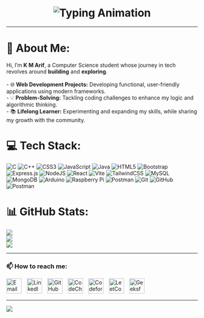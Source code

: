 <h1 align="center">
  <img src="https://readme-typing-svg.herokuapp.com?size=30&duration=4000&lines=Hi%2C+I'm+Arif" alt="Typing Animation" />
</h1>

---

# 💫 About Me:
Hi, I’m **K M Arif**, a Computer Science student whose journey in tech revolves around **building** and **exploring**.<br><br>- 🌐 **Web Development Projects:** Developing functional, user-friendly applications using modern frameworks.  <br>- 💡 **Problem-Solving:** Tackling coding challenges to enhance my logic and algorithmic thinking.  <br>- 📚 **Lifelong Learner:** Experimenting and expanding my skills, while sharing my growth with the community. 

# 💻 Tech Stack:
![C](https://img.shields.io/badge/c-%2300599C.svg?style=for-the-badge&logo=c&logoColor=white) ![C++](https://img.shields.io/badge/c++-%2300599C.svg?style=for-the-badge&logo=c%2B%2B&logoColor=white) ![CSS3](https://img.shields.io/badge/css3-%231572B6.svg?style=for-the-badge&logo=css3&logoColor=white) ![JavaScript](https://img.shields.io/badge/javascript-%23323330.svg?style=for-the-badge&logo=javascript&logoColor=%23F7DF1E) ![Java](https://img.shields.io/badge/java-%23ED8B00.svg?style=for-the-badge&logo=openjdk&logoColor=white) ![HTML5](https://img.shields.io/badge/html5-%23E34F26.svg?style=for-the-badge&logo=html5&logoColor=white) ![Bootstrap](https://img.shields.io/badge/bootstrap-%238511FA.svg?style=for-the-badge&logo=bootstrap&logoColor=white) ![Express.js](https://img.shields.io/badge/express.js-%23404d59.svg?style=for-the-badge&logo=express&logoColor=%2361DAFB) ![NodeJS](https://img.shields.io/badge/node.js-6DA55F?style=for-the-badge&logo=node.js&logoColor=white) ![React](https://img.shields.io/badge/react-%2320232a.svg?style=for-the-badge&logo=react&logoColor=%2361DAFB) ![Vite](https://img.shields.io/badge/vite-%23646CFF.svg?style=for-the-badge&logo=vite&logoColor=white) ![TailwindCSS](https://img.shields.io/badge/tailwindcss-%2338B2AC.svg?style=for-the-badge&logo=tailwind-css&logoColor=white) ![MySQL](https://img.shields.io/badge/mysql-4479A1.svg?style=for-the-badge&logo=mysql&logoColor=white) ![MongoDB](https://img.shields.io/badge/MongoDB-%234ea94b.svg?style=for-the-badge&logo=mongodb&logoColor=white) ![Arduino](https://img.shields.io/badge/-Arduino-00979D?style=for-the-badge&logo=Arduino&logoColor=white) ![Raspberry Pi](https://img.shields.io/badge/-Raspberry_Pi-C51A4A?style=for-the-badge&logo=Raspberry-Pi) ![Postman](https://img.shields.io/badge/Postman-FF6C37?style=for-the-badge&logo=postman&logoColor=white) ![Git](https://img.shields.io/badge/git-%23F05033.svg?style=for-the-badge&logo=git&logoColor=white) ![GitHub](https://img.shields.io/badge/github-%23121011.svg?style=for-the-badge&logo=github&logoColor=white) ![Postman](https://img.shields.io/badge/Postman-FF6C37?style=for-the-badge&logo=postman&logoColor=white)

# 📊 GitHub Stats:
![](https://github-readme-stats.vercel.app/api?username=kmarif2006&theme=dark&hide_border=false&include_all_commits=true&count_private=true)<br/>
![](https://github-readme-streak-stats.herokuapp.com/?user=kmarif2006&theme=dark&hide_border=false)<br/>
![](https://github-readme-stats.vercel.app/api/top-langs/?username=kmarif2006&theme=dark&hide_border=false&include_all_commits=true&count_private=true&layout=compact)

---

### 📫 How to reach me:
<p align="left">
  <a href="mailto:arifkmofficial@gmail.com"><img src="https://img.icons8.com/ios/452/apple-mail.png" alt="Email" width="40" height="40" style="margin-right: 10px;" /></a>
  <a href="https://www.linkedin.com/in/arif-k-m-5b4558326/"><img src="https://img.icons8.com/ios/452/linkedin.png" alt="LinkedIn" width="40" height="40" style="margin-right: 10px;" /></a>
  <a href="https://github.com/kmarif2006"><img src="https://img.icons8.com/ios/452/github.png" alt="GitHub" width="40" height="40" style="margin-right: 10px;" /></a>
  <a href="https://www.codechef.com/users/arifkm2006"><img src="https://img.icons8.com/ios/452/codechef.png" alt="CodeChef" width="40" height="40" style="margin-right: 10px;" /></a>
  <a href="https://codeforces.com/profile/arifkm2006"><img src="https://img.icons8.com/ios/452/code-forces.png" alt="Codeforces" width="40" height="40" style="margin-right: 10px;" /></a>
  <a href="https://leetcode.com/u/kmarif/"><img src="https://img.icons8.com/ios/452/leet-code.png" alt="LeetCode" width="40" height="40" style="margin-right: 10px;" /></a>
  <a href="https://auth.geeksforgeeks.org/user/kma2006"><img src="https://img.icons8.com/ios/452/geeks-for-geeks.png" alt="GeeksforGeeks" width="40" height="40" style="margin-right: 10px;" /></a>
</p>

---

[![](https://visitcount.itsvg.in/api?id=kmarif2006&icon=0&color=0)](https://visitcount.itsvg.in)

<!-- Proudly created with GPRM ( https://gprm.itsvg.in ) -->
